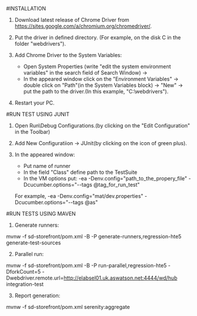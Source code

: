 #INSTALLATION
1) Download latest release of Chrome Driver from https://sites.google.com/a/chromium.org/chromedriver/.

2) Put the driver in defined directory. (For example, on the disk C in the folder "webdrivers").

3) Add Chrome Driver to the System Variables:
	* Open System Properties (write "edit the system environment variables" in the search field of Search Window) -> 
	* In the appeared window click on the "Environment Variables"  -> double click on "Path"(in the System Variables block) -> "New" -> put the path to the driver.(In this example, "C:\webdrivers").

4) Restart your PC.

#RUN TEST USING JUNIT 
1) Open Run\Debug Configurations.(by clicking on the "Edit Configuration" in the Toolbar)

2) Add New Configuratiion -> JUnit(by clicking on the icon of green plus).

3) In the appeared window:
	* Put name of runner
	* In the field "Class" define path to the TestSuite
	* In the VM options put: -ea -Denv.config="path_to_the_propery_file" -Dcucumber.options="--tags @tag_for_run_test" 
	
	For example, -ea -Denv.config="mat/dev.properties" -Dcucumber.options="--tags @as" 

#RUN TESTS USING MAVEN

1) Generate runners:

mvnw -f sd-storefront/pom.xml -B -P generate-runners,regression-hte5 generate-test-sources

2) Parallel run:

mvnw -f sd-storefront/pom.xml -B -P run-parallel,regression-hte5 -DforkCount=5 -Dwebdriver.remote.url=http://elabsel01.uk.aswatson.net:4444/wd/hub integration-test

3) Report generation:

mvnw -f sd-storefront/pom.xml serenity:aggregate

 

